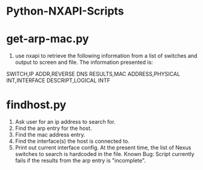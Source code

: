 ﻿# Python-NXAPI-Scripts

# get-arp-mac.py
1. use nxapi to retrieve the following information from a list of switches and output to screen and file.  The information presented is:

SWITCH,IP ADDR,REVERSE DNS RESULTS,MAC ADDRESS,PHYSICAL INT,INTERFACE DESCRIPT,LOGICAL INTF

# findhost.py
1. Ask user for an ip address to search for.
2. Find the arp entry for the host. 
3. Find the mac address entry.
4. Find the interface(s) the host is connected to.
5. Print out current interface config.
At the present time, the list of Nexus switches to search is hardcoded in the file.
Known Bug: Script currently fails if the results from the arp entry is "incomplete".
